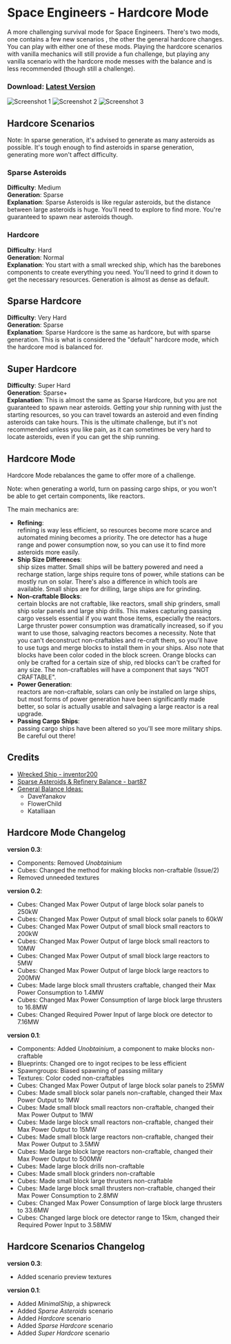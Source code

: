 Space Engineers - Hardcore Mode
===============================

A more challenging survival mode for Space Engineers. There's two mods, one contains a few new scenarios , the other the general hardcore changes. You can play with either one of these mods. Playing the hardcore scenarios with vanilla mechanics will still provide a fun challenge, but playing any vanilla scenario with the hardcore mode messes with the balance and is less recommended (though still a challenge).

### Download: [Latest Version](https://github.com/SimonMeskens/Space-Engineers-Hardcore-Mode/releases/latest)

![Screenshot 1](https://raw.githubusercontent.com/SimonMeskens/Space-Engineers-Hardcore-Mode/master/screenshot1.png)
![Screenshot 2](https://raw.githubusercontent.com/SimonMeskens/Space-Engineers-Hardcore-Mode/master/screenshot2.png)
![Screenshot 3](https://raw.githubusercontent.com/SimonMeskens/Space-Engineers-Hardcore-Mode/master/screenshot3.png)

Hardcore Scenarios
------------------
Note: In sparse generation, it's advised to generate as many asteroids as possible. It's tough enough to find asteroids in sparse generation, generating more won't affect difficulty.

### Sparse Asteroids
__Difficulty__: Medium  
__Generation__: Sparse  
__Explanation__: Sparse Asteroids is like regular asteroids, but the distance between large asteroids is huge. You'll need to explore to find more. You're guaranteed to spawn near asteroids though.

### Hardcore
__Difficulty__: Hard  
__Generation__: Normal  
__Explanation__: You start with a small wrecked ship, which has the barebones components to create everything you need. You'll need to grind it down to get the necessary resources. Generation is almost as dense as default.

## Sparse Hardcore
__Difficulty__: Very Hard  
__Generation__: Sparse  
__Explanation__: Sparse Hardcore is the same as hardcore, but with sparse generation. This is what is considered the "default" hardcore mode, which the hardcore mod is balanced for.

## Super Hardcore
__Difficulty__: Super Hard  
__Generation__: Sparse+  
__Explanation__: This is almost the same as Sparse Hardcore, but you are not guaranteed to spawn near asteroids. Getting your ship running with just the starting resources, so you can travel towards an asteroid and even finding asteroids can take hours. This is the ultimate challenge, but it's not recommended unless you like pain, as it can sometimes be very hard to locate asteroids, even if you can get the ship running.

Hardcore Mode
-------------
Hardcore Mode rebalances the game to offer more of a challenge.

Note: when generating a world, turn on passing cargo ships, or you won't be able to get certain components, like reactors.

The main mechanics are:
* __Refining__:  
  refining is way less efficient, so resources become more scarce and automated mining becomes a priority. The ore detector has a huge range and power consumption now, so you can use it to find more asteroids more easily.
* __Ship Size Differences__:  
  ship sizes matter. Small ships will be battery powered and need a recharge station, large ships require tons of power, while stations can be mostly run on solar. There's also a difference in which tools are available. Small ships are for drilling, large ships are for grinding.
* __Non-craftable Blocks__:  
  certain blocks are not craftable, like reactors, small ship grinders, small ship solar panels and large ship drills. This makes capturing passing cargo vessels essential if you want those items, especially the reactors. Large thruster power consumption was dramatically increased, so if you want to use those, salvaging reactors becomes a necessity.
  Note that you can't deconstruct non-craftables and re-craft them, so you'll have to use tugs and merge blocks to install them in your ships.
  Also note that blocks have been color coded in the block screen. Orange blocks can only be crafted for a certain size of ship, red blocks can't be crafted for any size. The non-craftables will have a component that says "NOT CRAFTABLE".
* __Power Generation__:  
  reactors are non-craftable, solars can only be installed on large ships, but most forms of power generation have been significantly made better, so solar is actually usable and salvaging a large reactor is a real upgrade.
* __Passing Cargo Ships__:  
  passing cargo ships have been altered so you'll see more military ships. Be careful out there!

Credits
-------
* [Wrecked Ship - inventor200](http://forums.keenswh.com/post/new-challenge-spawn-ship-6963191)
* [Sparse Asteroids & Refinery Balance - bart87](http://www.moddb.com/mods/scarcity-mod)
* [General Balance Ideas: ](http://www.sargunster.com/btwforum/viewtopic.php?f=8&t=8443)
  + DaveYanakov
  + FlowerChild
  + Katalliaan

Hardcore Mode Changelog
-----------------------
__version 0.3__:
* Components: Removed _Unobtainium_
* Cubes: Changed the method for making blocks non-craftable (Issue/2)
* Removed unneeded textures

__version 0.2__:
* Cubes: Changed Max Power Output of large block solar panels to 250kW
* Cubes: Changed Max Power Output of small block solar panels to 60kW
* Cubes: Changed Max Power Output of small block small reactors to 200kW
* Cubes: Changed Max Power Output of large block small reactors to 10MW
* Cubes: Changed Max Power Output of small block large reactors to 5MW
* Cubes: Changed Max Power Output of large block large reactors to 200MW
* Cubes: Made large block small thrusters craftable, changed their Max Power Consumption to 1.4MW
* Cubes: Changed Max Power Consumption of large block large thrusters to 16.8MW
* Cubes: Changed Required Power Input of large block ore detector to 7.16MW

__version 0.1__:
* Components: Added _Unobtainium_, a component to make blocks non-craftable
* Blueprints: Changed ore to ingot recipes to be less efficient
* Spawngroups: Biased spawning of passing military
* Textures: Color coded non-craftables
* Cubes: Changed Max Power Output of large block solar panels to 25MW
* Cubes: Made small block solar panels non-craftable, changed their Max Power Output to 1MW
* Cubes: Made small block small reactors non-craftable, changed their Max Power Output to 1MW
* Cubes: Made large block small reactors non-craftable, changed their Max Power Output to 15MW
* Cubes: Made small block large reactors non-craftable, changed their Max Power Output to 3.5MW
* Cubes: Made large block large reactors non-craftable, changed their Max Power Output to 500MW
* Cubes: Made large block drills non-craftable
* Cubes: Made small block grinders non-craftable
* Cubes: Made small block large thrusters non-craftable
* Cubes: Made large block small thrusters non-craftable, changed their Max Power Consumption to 2.8MW
* Cubes: Changed Max Power Consumption of large block large thrusters to 33.6MW
* Cubes: Changed large block ore detector range to 15km, changed their Required Power Input to 3.58MW

Hardcore Scenarios Changelog
----------------------------
__version 0.3__:
* Added scenario preview textures

__version 0.1__:
* Added _MinimalShip_, a shipwreck
* Added _Sparse Asteroids_ scenario
* Added _Hardcore_ scenario
* Added _Sparse Hardcore_ scenario
* Added _Super Hardcore_ scenario
